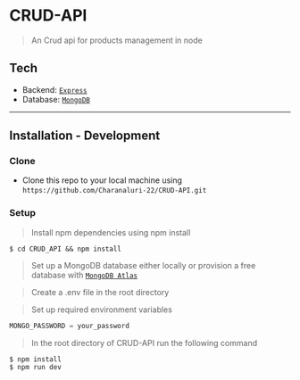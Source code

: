
# CRUD-API 

> An Crud api for products management in node 

## Tech
- Backend: <a href="https://github.com/expressjs/express">`Express`</a>
- Database: <a href="https://github.com/Automattic/mongoose">`MongoDB`</a>
---

## Installation - Development

### Clone

- Clone this repo to your local machine using `https://github.com/Charanaluri-22/CRUD-API.git`

### Setup

> Install npm dependencies using npm install

```shell
$ cd CRUD_API && npm install 
```

> Set up a MongoDB database either locally or provision a free database with <a href='https://www.mongodb.com/cloud/atlas'>`MongoDB Atlas`</a>

> Create a .env file in the root directory

> Set up required environment variables
```javascript
MONGO_PASSWORD = your_password
```

> In the root directory of  CRUD-API run  the following command

```shell
$ npm install 
$ npm run dev  
```



